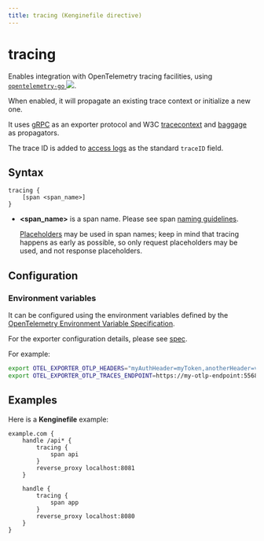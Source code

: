 ```yaml
---
title: tracing (Kenginefile directive)
---
```


# tracing

Enables integration with OpenTelemetry tracing facilities, using [`opentelemetry-go` <img src="/old/resources/images/external-link.svg" class="external-link">](https://github.com/open-telemetry/opentelemetry-go).

When enabled, it will propagate an existing trace context or initialize a new one.

It uses [gRPC](https://github.com/grpc/) as an exporter protocol and W3C [tracecontext](https://www.w3.org/TR/trace-context/) and [baggage](https://www.w3.org/TR/baggage/) as propagators.

The trace ID is added to [access logs](/docs/kenginefile/directives/log) as the standard `traceID` field.

## Syntax

```kengine-d
tracing {
	[span <span_name>]
}
```

-   **&lt;span_name&gt;** is a span name. Please see span [naming guidelines](https://github.com/open-telemetry/opentelemetry-specification/blob/v1.7.0/specification/trace/api.md).

    [Placeholders](/docs/kenginefile/concepts#placeholders) may be used in span names; keep in mind that tracing happens as early as possible, so only request placeholders may be used, and not response placeholders.

## Configuration

### Environment variables

It can be configured using the environment variables defined
by the [OpenTelemetry Environment Variable Specification](https://github.com/open-telemetry/opentelemetry-specification/blob/main/specification/configuration/sdk-environment-variables.md).

For the exporter configuration details, please
see [spec](https://github.com/open-telemetry/opentelemetry-specification/blob/v1.7.0/specification/protocol/exporter.md).

For example:

```bash
export OTEL_EXPORTER_OTLP_HEADERS="myAuthHeader=myToken,anotherHeader=value"
export OTEL_EXPORTER_OTLP_TRACES_ENDPOINT=https://my-otlp-endpoint:55680
```

## Examples

Here is a **Kenginefile** example:

```kengine
example.com {
	handle /api* {
		tracing {
			span api
		}
		reverse_proxy localhost:8081
	}

	handle {
		tracing {
			span app
		}
		reverse_proxy localhost:8080
	}
}
```
